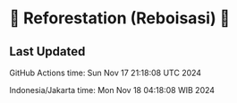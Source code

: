 
# 🌳 Reforestation (Reboisasi) 🌲

## Last Updated

GitHub Actions time: Sun Nov 17 21:18:08 UTC 2024

Indonesia/Jakarta time: Mon Nov 18 04:18:08 WIB 2024
